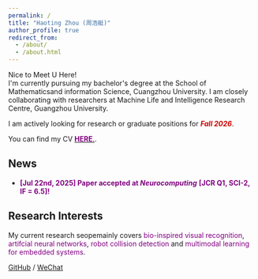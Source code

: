 ```yaml
---
permalink: /
title: "Haoting Zhou (周浩艇)"
author_profile: true
redirect_from: 
  - /about/
  - /about.html
---
```



Nice to Meet U Here!  
I'm currently pursuing my bachelor's degree at the School of Mathematicsand information Science, Cuangzhou University. 
I am closely collaborating with researchers at Machine Life and Intelligence Research Centre, Guangzhou University.


I am actively looking for research or graduate positions for ***<font color = '#CC0000'>Fall 2026</font>***.  

You can find my CV [**<font color = '#800080'>HERE</font>**.](../assets/CV.pdf).


## News

* **<font color = '#800080'>[Jul 22nd, 2025] Paper accepted at </font>** ***<font color = '#800080'>Neurocomputing</font>*** **<font color = '#800080'>[JCR Q1, SCI-2, IF = 6.5]!</font>**



## Research Interests

My current research seopemainly covers <font color = '#800080'>bio-inspired visual recognition</font>, <font color = '#800080'>artifcial neural networks</font>, <font color = '#800080'>robot collision detection</font> and <font color = '#800080'>multimodal learning for embedded systems</font>.




[GitHub](https://github.com/TOTOT123456) / [WeChat](../images/ckf.png) 
